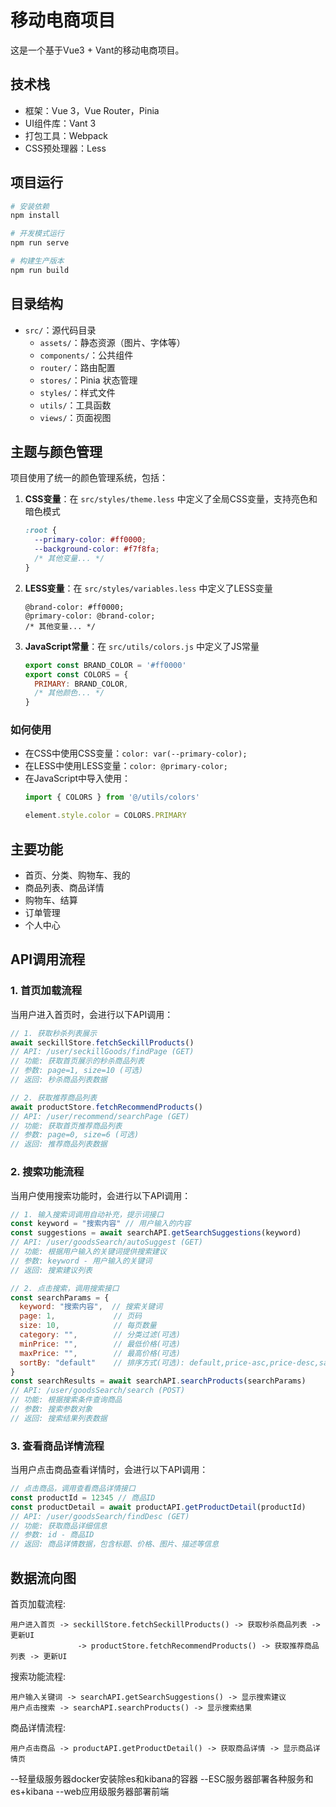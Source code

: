 # 移动电商项目

这是一个基于Vue3 + Vant的移动电商项目。

## 技术栈

- 框架：Vue 3，Vue Router，Pinia
- UI组件库：Vant 3
- 打包工具：Webpack
- CSS预处理器：Less

## 项目运行

```bash
# 安装依赖
npm install

# 开发模式运行
npm run serve

# 构建生产版本
npm run build
```

## 目录结构

- `src/`：源代码目录
  - `assets/`：静态资源（图片、字体等）
  - `components/`：公共组件
  - `router/`：路由配置
  - `stores/`：Pinia 状态管理
  - `styles/`：样式文件
  - `utils/`：工具函数
  - `views/`：页面视图

## 主题与颜色管理

项目使用了统一的颜色管理系统，包括：

1. **CSS变量**：在 `src/styles/theme.less` 中定义了全局CSS变量，支持亮色和暗色模式
   ```css
   :root {
     --primary-color: #ff0000;
     --background-color: #f7f8fa;
     /* 其他变量... */
   }
   ```

2. **LESS变量**：在 `src/styles/variables.less` 中定义了LESS变量
   ```less
   @brand-color: #ff0000;
   @primary-color: @brand-color;
   /* 其他变量... */
   ```

3. **JavaScript常量**：在 `src/utils/colors.js` 中定义了JS常量
   ```js
   export const BRAND_COLOR = '#ff0000'
   export const COLORS = {
     PRIMARY: BRAND_COLOR,
     /* 其他颜色... */
   }
   ```

### 如何使用

- 在CSS中使用CSS变量：`color: var(--primary-color);`
- 在LESS中使用LESS变量：`color: @primary-color;`
- 在JavaScript中导入使用：
  ```js
  import { COLORS } from '@/utils/colors'
  
  element.style.color = COLORS.PRIMARY
  ```

## 主要功能

- 首页、分类、购物车、我的
- 商品列表、商品详情
- 购物车、结算
- 订单管理
- 个人中心

## API调用流程

### 1. 首页加载流程

当用户进入首页时，会进行以下API调用：

```javascript
// 1. 获取秒杀列表展示
await seckillStore.fetchSeckillProducts()
// API: /user/seckillGoods/findPage (GET)
// 功能: 获取首页展示的秒杀商品列表
// 参数: page=1, size=10 (可选)
// 返回: 秒杀商品列表数据

// 2. 获取推荐商品列表
await productStore.fetchRecommendProducts()
// API: /user/recommend/searchPage (GET)
// 功能: 获取首页推荐商品列表
// 参数: page=0, size=6 (可选)
// 返回: 推荐商品列表数据
```

### 2. 搜索功能流程

当用户使用搜索功能时，会进行以下API调用：

```javascript
// 1. 输入搜索词调用自动补充，提示词接口
const keyword = "搜索内容" // 用户输入的内容
const suggestions = await searchAPI.getSearchSuggestions(keyword)
// API: /user/goodsSearch/autoSuggest (GET)
// 功能: 根据用户输入的关键词提供搜索建议
// 参数: keyword - 用户输入的关键词
// 返回: 搜索建议列表

// 2. 点击搜索，调用搜索接口
const searchParams = {
  keyword: "搜索内容",  // 搜索关键词
  page: 1,             // 页码
  size: 10,            // 每页数量
  category: "",        // 分类过滤(可选)
  minPrice: "",        // 最低价格(可选)
  maxPrice: "",        // 最高价格(可选)
  sortBy: "default"    // 排序方式(可选): default,price-asc,price-desc,sales-desc
}
const searchResults = await searchAPI.searchProducts(searchParams)
// API: /user/goodsSearch/search (POST)
// 功能: 根据搜索条件查询商品
// 参数: 搜索参数对象
// 返回: 搜索结果列表数据
```

### 3. 查看商品详情流程

当用户点击商品查看详情时，会进行以下API调用：

```javascript
// 点击商品，调用查看商品详情接口
const productId = 12345 // 商品ID
const productDetail = await productAPI.getProductDetail(productId)
// API: /user/goodsSearch/findDesc (GET)
// 功能: 获取商品详细信息
// 参数: id - 商品ID
// 返回: 商品详情数据，包含标题、价格、图片、描述等信息
```

## 数据流向图

首页加载流程:
```
用户进入首页 -> seckillStore.fetchSeckillProducts() -> 获取秒杀商品列表 -> 更新UI
               -> productStore.fetchRecommendProducts() -> 获取推荐商品列表 -> 更新UI
```

搜索功能流程:
```
用户输入关键词 -> searchAPI.getSearchSuggestions() -> 显示搜索建议
用户点击搜索 -> searchAPI.searchProducts() -> 显示搜索结果
```

商品详情流程:
```
用户点击商品 -> productAPI.getProductDetail() -> 获取商品详情 -> 显示商品详情页
```

--轻量级服务器docker安装除es和kibana的容器
--ESC服务器部署各种服务和es+kibana
--web应用级服务器部署前端